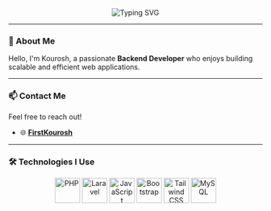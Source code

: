 <!-- Header Animation -->
<div align="center">
  <img src="https://readme-typing-svg.demolab.com?font=Fira+Code&size=28&pause=2000&color=00C853&width=600&lines=Hi,+I'm+Kourosh!;A+Backend+Developer" alt="Typing SVG" />
</div>

---

### 👋 About Me
Hello, I'm Kourosh, a passionate **Backend Developer** who enjoys building scalable and efficient web applications.

---

### 📫 Contact Me
Feel free to reach out!  
- 🌐 **[FirstKourosh](https://t.me/FirstKourosh)**

---

### 🛠️ Technologies I Use
<div align="center">
  <img src="https://cdn.jsdelivr.net/gh/devicons/devicon/icons/php/php-original.svg" height="50" alt="PHP" title="PHP" />
  <img src="https://cdn.jsdelivr.net/gh/devicons/devicon/icons/laravel/laravel-plain.svg" height="50" alt="Laravel" title="Laravel" />
  <img src="https://cdn.jsdelivr.net/gh/devicons/devicon/icons/javascript/javascript-original.svg" height="50" alt="JavaScript" title="JavaScript" />
  <img src="https://cdn.jsdelivr.net/gh/devicons/devicon/icons/bootstrap/bootstrap-original.svg" height="50" alt="Bootstrap" title="Bootstrap" />
  <img src="https://cdn.jsdelivr.net/gh/devicons/devicon/icons/tailwindcss/tailwindcss-plain.svg" height="50" alt="Tailwind CSS" title="Tailwind CSS" />
  <img src="https://cdn.jsdelivr.net/gh/devicons/devicon/icons/mysql/mysql-original.svg" height="50" alt="MySQL" title="MySQL" />
</div>

